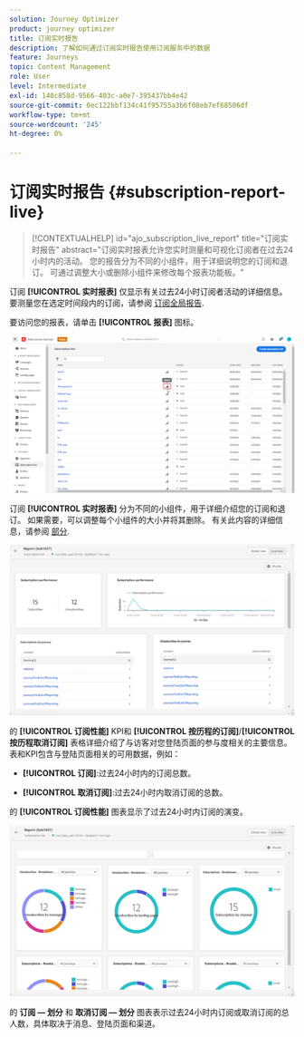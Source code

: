 ```yaml
---
solution: Journey Optimizer
product: journey optimizer
title: 订阅实时报告
description: 了解如何通过订阅实时报告使用订阅服务中的数据
feature: Journeys
topic: Content Management
role: User
level: Intermediate
exl-id: 140c858d-9566-403c-a0e7-395437bb4e42
source-git-commit: 0ec122bbf134c41f95755a3b6f08eb7ef68506df
workflow-type: tm+mt
source-wordcount: '245'
ht-degree: 0%

---
```


# 订阅实时报告 {#subscription-report-live}

>[!CONTEXTUALHELP]
>id="ajo_subscription_live_report"
>title="订阅实时报告"
>abstract="订阅实时报表允许您实时测量和可视化订阅者在过去24小时内的活动。 您的报告分为不同的小组件，用于详细说明您的订阅和退订。 可通过调整大小或删除小组件来修改每个报表功能板。"

订阅 **[!UICONTROL 实时报表]** 仅显示有关过去24小时订阅者活动的详细信息。 要测量您在选定时间段内的订阅，请参阅 [订阅全局报告](subscription-report-global.md).

要访问您的报表，请单击 **[!UICONTROL 报表]** 图标。

![](assets/subscription_report_7.png)

订阅 **[!UICONTROL 实时报表]** 分为不同的小组件，用于详细介绍您的订阅和退订。 如果需要，可以调整每个小组件的大小并将其删除。 有关此内容的详细信息，请参阅 [部分](live-report.md).

![](assets/subscription_report_3.png)

的 **[!UICONTROL 订阅性能]** KPI和 **[!UICONTROL 按历程的订阅]**/**[!UICONTROL 按历程取消订阅]** 表格详细介绍了与访客对您登陆页面的参与度相关的主要信息。 表和KPI包含与登陆页面相关的可用数据，例如：

* **[!UICONTROL 订阅]**:过去24小时内的订阅总数。

* **[!UICONTROL 取消订阅]**:过去24小时内取消订阅的总数。

的 **[!UICONTROL 订阅性能]** 图表显示了过去24小时内订阅的演变。

![](assets/subscription_report_4.png)

的 **订阅 — 划分** 和 **取消订阅 — 划分** 图表表示过去24小时内订阅或取消订阅的总人数，具体取决于消息、登陆页面和渠道。
